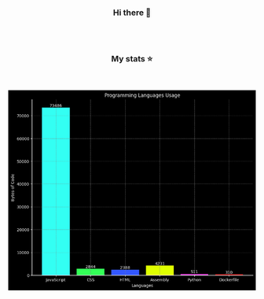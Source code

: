 <div style="display: inline_block", align="center">
    <h3>Hi there 👋</h3>
</div>

<p><br><br></p>

<div style="display: inline_block", align="center">
    <h3>My stats ⭐</h3>
    <br>
</div>

<!--languages-start-->
<!-- Sprachnutzungsdiagramm -->
![Language Usage Chart](languages_usage_chart.png)
<!--languages-end-->
